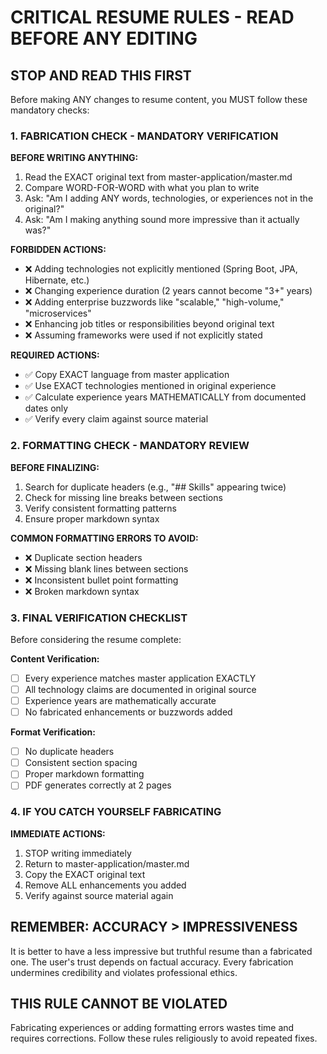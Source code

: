 # CRITICAL RESUME RULES - READ BEFORE ANY EDITING

## STOP AND READ THIS FIRST

Before making ANY changes to resume content, you MUST follow these mandatory checks:

### 1. FABRICATION CHECK - MANDATORY VERIFICATION

**BEFORE WRITING ANYTHING:**
1. Read the EXACT original text from master-application/master.md
2. Compare WORD-FOR-WORD with what you plan to write
3. Ask: "Am I adding ANY words, technologies, or experiences not in the original?"
4. Ask: "Am I making anything sound more impressive than it actually was?"

**FORBIDDEN ACTIONS:**
- ❌ Adding technologies not explicitly mentioned (Spring Boot, JPA, Hibernate, etc.)
- ❌ Changing experience duration (2 years cannot become "3+" years)
- ❌ Adding enterprise buzzwords like "scalable," "high-volume," "microservices"
- ❌ Enhancing job titles or responsibilities beyond original text
- ❌ Assuming frameworks were used if not explicitly stated

**REQUIRED ACTIONS:**
- ✅ Copy EXACT language from master application
- ✅ Use EXACT technologies mentioned in original experience
- ✅ Calculate experience years MATHEMATICALLY from documented dates only
- ✅ Verify every claim against source material

### 2. FORMATTING CHECK - MANDATORY REVIEW

**BEFORE FINALIZING:**
1. Search for duplicate headers (e.g., "## Skills" appearing twice)
2. Check for missing line breaks between sections
3. Verify consistent formatting patterns
4. Ensure proper markdown syntax

**COMMON FORMATTING ERRORS TO AVOID:**
- ❌ Duplicate section headers
- ❌ Missing blank lines between sections
- ❌ Inconsistent bullet point formatting
- ❌ Broken markdown syntax

### 3. FINAL VERIFICATION CHECKLIST

Before considering the resume complete:

**Content Verification:**
- [ ] Every experience matches master application EXACTLY
- [ ] All technology claims are documented in original source
- [ ] Experience years are mathematically accurate
- [ ] No fabricated enhancements or buzzwords added

**Format Verification:**
- [ ] No duplicate headers
- [ ] Consistent section spacing
- [ ] Proper markdown formatting
- [ ] PDF generates correctly at 2 pages

### 4. IF YOU CATCH YOURSELF FABRICATING

**IMMEDIATE ACTIONS:**
1. STOP writing immediately
2. Return to master-application/master.md
3. Copy the EXACT original text
4. Remove ALL enhancements you added
5. Verify against source material again

## REMEMBER: ACCURACY > IMPRESSIVENESS

It is better to have a less impressive but truthful resume than a fabricated one. The user's trust depends on factual accuracy. Every fabrication undermines credibility and violates professional ethics.

## THIS RULE CANNOT BE VIOLATED

Fabricating experiences or adding formatting errors wastes time and requires corrections. Follow these rules religiously to avoid repeated fixes.